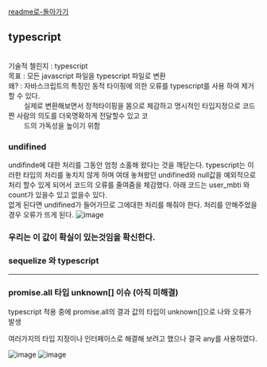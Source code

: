 [readme로-돌아가기](https://github.com/fungap/fungap-back)

## typescript

  <br>
  기술적 첼린지 : typescript <br>
  목표 : 모든 javascript 파일을 typescript 파일로 변환 <br>
  왜? : 자바스크립트의 특징인 동적 타이핑에 의한 오류를 typescript를 사용 하여 제거 할 수 있다. <br>
  &nbsp;&nbsp;&nbsp;&nbsp;&nbsp;&nbsp;&nbsp;&nbsp;실제로 변환해보면서 정적타이핑을 몸으로 체감하고 명시적인 타입지정으로 코드짠 사람의 의도를 더욱명확하게 전달할수 있고 코<br>
  &nbsp;&nbsp;&nbsp;&nbsp;&nbsp;&nbsp;&nbsp;&nbsp;드의 가독성을 높이기 위함<br>
  
  ### undifined <br>
  
  undifinde에 대한 처리를 그동안 엄청 소홀해 왔다는 것을 깨닫는다. typescript는 이러한 타입의 처리를 놓치지 않게 하며 여태 놓쳐왔던 undifined와 null값을 예외적으로 처리 할수 있게 되어서
  코드의 오류를 줄여줌을 체감했다.
  아래 코드는 user_mbti 와 count가 있을수 있고 없을수 있다. <br>
  없게 된다면 undifined가 들어가므로 그에대한 처리를 해줘야 한다. 처리를 안해주었을경우 오류가 뜨게 된다.
  ![image](https://user-images.githubusercontent.com/88120776/144174811-61092e29-5992-4d1b-b87c-df4a0fdd653a.png)


  ### 우리는 이 값이 확실이 있는것임을 확신한다.
  ### sequelize 와 typescript
  
  --------------------------------------
  
  ### promise.all 타입 unknown[] 이슈 (아직 미해결)
  
  typescript 적용 중에 promise.all의 결과 값의 타입이 unknown[]으로 나와 오류가 발생

  여러가지의 타입 지정이나 인터페이스로 해결해 보려고 했으나 결국 any를 사용하였다.

  
![image](https://user-images.githubusercontent.com/46738141/144229360-cd00ac57-0811-4795-8295-9df5f8f1df1a.png)
![image](https://user-images.githubusercontent.com/46738141/144229449-adab5bf9-adb8-4d1d-9c38-08eed7ea9770.png)

